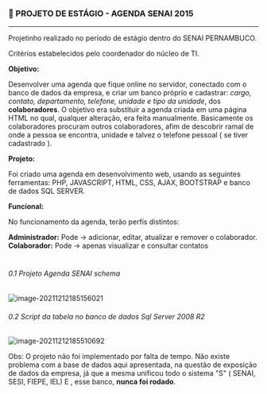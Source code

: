 ### 📆 PROJETO DE ESTÁGIO - AGENDA SENAI 2015

------



Projetinho realizado no período de estágio dentro do SENAI PERNAMBUCO. 

Critérios estabelecidos pelo coordenador do núcleo de TI.



**Objetivo:**

Desenvolver uma agenda que fique online no servidor, conectado com o banco de dados da empresa, e criar um banco próprio e cadastrar: *cargo, contato, departamento, telefone, unidade e tipo da unidade*, dos **colaboradores**. O objetivo era substituir a agenda criada em uma página HTML no qual, qualquer alteração, era feita manualmente. Basicamente os colaboradores procuram outros colaboradores, afim de descobrir ramal de onde a pessoa se encontra, unidade e talvez o telefone pessoal ( se tiver cadastrado ).



**Projeto:** 

Foi criado uma agenda em desenvolvimento web, usando as seguintes ferramentas: PHP, JAVASCRIPT, HTML, CSS, AJAX, BOOTSTRAP e banco de dados SQL SERVER. 

**Funcional:** 

No funcionamento da agenda, terão perfís distintos: 

<b>Administrador:</b>
Pode -> adicionar, editar, atualizar e remover o colaborador.
<br/>
<b>Colaborador:</b>
Pode -> apenas visualizar e consultar contatos

#
###### 0.1 Projeto Agenda SENAI schema





![image-20211212185156021](C:\Users\Joanes\AppData\Roaming\Typora\typora-user-images\image-20211212185156021.png)



###### 0.2 Script da tabela no banco de dados Sql Server 2008 R2



![image-20211212185510692](C:\Users\Joanes\AppData\Roaming\Typora\typora-user-images\image-20211212185510692.png)



Obs: O projeto não foi implementado por falta de tempo. Não existe problema com a base de dados aqui apresentada, na questão de exposição de dados da empresa, já que a mesma unificou todo o sistema "S" ( SENAI, SESI, FIEPE, IEL) E , esse banco, **nunca foi rodado**.
